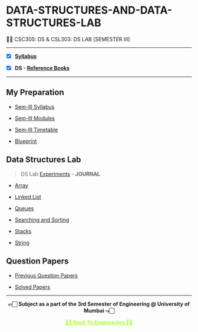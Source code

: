 # DATA-STRUCTURES-AND-DATA-STRUCTURES-LAB

 👍🏻 CSC305: DS & CSL303: DS LAB [SEMESTER III] 
 
 ---
 
 - [X] **[Syllabus](https://github.com/Amey-Thakur/DATA-STRUCTURES-AND-DATA-STRUCTURES-LAB/blob/main/SE-Comps_CBCGS_Syllabus.pdf)**
 
 - [X] **DS - [Reference Books](https://github.com/Amey-Thakur/DATA-STRUCTURES-AND-DATA-STRUCTURES-LAB/tree/main/Reference%20Books)**

---

## My Preparation
 
 - [Sem-III Syllabus](https://github.com/Amey-Thakur/DATA-STRUCTURES-AND-DATA-STRUCTURES-LAB/blob/main/My%20Preparation/Note_2019-09-26_13_54_38_159.png)
 
 - [Sem-III Modules](https://github.com/Amey-Thakur/DATA-STRUCTURES-AND-DATA-STRUCTURES-LAB/blob/main/My%20Preparation/Note_2019-09-26_14_10_59_854.png)
 
 - [Sem-III Timetable](https://github.com/Amey-Thakur/DATA-STRUCTURES-AND-DATA-STRUCTURES-LAB/blob/main/My%20Preparation/Note_2019-09-26_14_17_40_056.png)
 
 - [Blueprint](https://github.com/Amey-Thakur/DATA-STRUCTURES-AND-DATA-STRUCTURES-LAB/blob/main/Blueprint%20(DS).png)


## Data Structures Lab
 
 >DS Lab [Experiments](https://github.com/Amey-Thakur/DATA-STRUCTURES-AND-DATA-STRUCTURES-LAB/blob/main/Data%20Structures%20Lab/DSL%20Experiments.pdf) - **JOURNAL** 
 
 - [Array](https://github.com/Amey-Thakur/DATA-STRUCTURES-AND-DATA-STRUCTURES-LAB/tree/main/Data%20Structures%20Lab/Programs/Array)
 
 - [Linked List](https://github.com/Amey-Thakur/DATA-STRUCTURES-AND-DATA-STRUCTURES-LAB/tree/main/Data%20Structures%20Lab/Programs/Linked%20List)
 
 - [Queues](https://github.com/Amey-Thakur/DATA-STRUCTURES-AND-DATA-STRUCTURES-LAB/tree/main/Data%20Structures%20Lab/Programs/Queues)
 
 - [Searching and Sorting](https://github.com/Amey-Thakur/DATA-STRUCTURES-AND-DATA-STRUCTURES-LAB/tree/main/Data%20Structures%20Lab/Programs/Searching%20and%20Sorting)
 
 - [Stacks](https://github.com/Amey-Thakur/DATA-STRUCTURES-AND-DATA-STRUCTURES-LAB/tree/main/Data%20Structures%20Lab/Programs/Stacks)
 
 - [String](https://github.com/Amey-Thakur/DATA-STRUCTURES-AND-DATA-STRUCTURES-LAB/tree/main/Data%20Structures%20Lab/Programs/String)


## Question Papers
 
 - [Previous Question Papers](https://github.com/Amey-Thakur/DATA-STRUCTURES-AND-DATA-STRUCTURES-LAB/tree/main/Quesion%20Papers/Previous%20Quesion%20Papers)
 
 - [Solved Papers](https://github.com/Amey-Thakur/DATA-STRUCTURES-AND-DATA-STRUCTURES-LAB/tree/main/Quesion%20Papers/DS%20Solved%20Papers)

---

<p align="center"> <b> 👉🏻 Subject as a part of the 3rd Semester of Engineering @ University of Mumbai 👈🏻 <b> </p>
 
<p align="center"><a href='https://github.com/Amey-Thakur/COMPUTER-ENGINEERING', style='color: greenyellow;'> ✌🏻 Back To Engineering ✌🏻</p>
